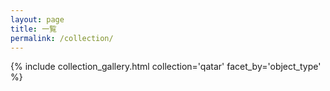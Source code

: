 ```yaml
---
layout: page
title: 一覧
permalink: /collection/
---
```


{% include collection_gallery.html collection='qatar' facet_by='object_type' %}
